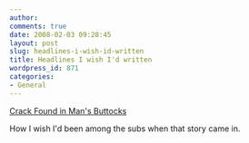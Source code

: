 ```yaml
---
author:
comments: true
date: 2008-02-03 09:28:45
layout: post
slug: headlines-i-wish-id-written
title: Headlines I wish I'd written
wordpress_id: 871
categories:
- General
---
```


[Crack Found in Man's Buttocks](http://www.myfoxdc.com/myfox/pages/Home/Detail;jsessionid=A7DB13D2D979B9FF9CA7DA10E75142E4?contentId=5657259&version=3&locale=EN-US&layoutCode=TSTY&pageId=1.1.1&sflg=1)

How I wish I'd been among the subs when that story came in.

